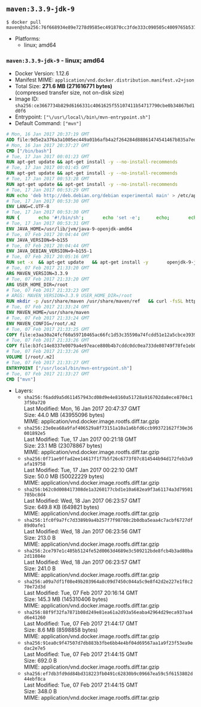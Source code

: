 ## `maven:3.3.9-jdk-9`

```console
$ docker pull maven@sha256:76f668934e89e7278d9585ec491870cc3fde333c090505c4009765b537190e4f
```

-	Platforms:
	-	linux; amd64

### `maven:3.3.9-jdk-9` - linux; amd64

-	Docker Version: 1.12.6
-	Manifest MIME: `application/vnd.docker.distribution.manifest.v2+json`
-	Total Size: **271.6 MB (271616771 bytes)**  
	(compressed transfer size, not on-disk size)
-	Image ID: `sha256:ce3667734b829d6166331c4061625f55107411b54717790cbe0b34867bd1d0f6`
-	Entrypoint: `["\/usr\/local\/bin\/mvn-entrypoint.sh"]`
-	Default Command: `["mvn"]`

```dockerfile
# Mon, 16 Jan 2017 20:37:19 GMT
ADD file:9d5e2a376a3a1005ec449a01b6afb4a2f264284d88861474541467b835a7edfc in / 
# Mon, 16 Jan 2017 20:37:27 GMT
CMD ["/bin/bash"]
# Tue, 17 Jan 2017 00:01:23 GMT
RUN apt-get update && apt-get install -y --no-install-recommends 		ca-certificates 		curl 		wget 	&& rm -rf /var/lib/apt/lists/*
# Tue, 17 Jan 2017 00:01:45 GMT
RUN apt-get update && apt-get install -y --no-install-recommends 		bzr 		git 		mercurial 		openssh-client 		subversion 				procps 	&& rm -rf /var/lib/apt/lists/*
# Tue, 17 Jan 2017 00:53:28 GMT
RUN apt-get update && apt-get install -y --no-install-recommends 		bzip2 		unzip 		xz-utils 	&& rm -rf /var/lib/apt/lists/*
# Tue, 17 Jan 2017 00:53:29 GMT
RUN echo 'deb http://deb.debian.org/debian experimental main' > /etc/apt/sources.list.d/experimental.list
# Tue, 17 Jan 2017 00:53:30 GMT
ENV LANG=C.UTF-8
# Tue, 17 Jan 2017 00:53:30 GMT
RUN { 		echo '#!/bin/sh'; 		echo 'set -e'; 		echo; 		echo 'dirname "$(dirname "$(readlink -f "$(which javac || which java)")")"'; 	} > /usr/local/bin/docker-java-home 	&& chmod +x /usr/local/bin/docker-java-home
# Tue, 17 Jan 2017 00:53:31 GMT
ENV JAVA_HOME=/usr/lib/jvm/java-9-openjdk-amd64
# Tue, 07 Feb 2017 20:04:44 GMT
ENV JAVA_VERSION=9~b155
# Tue, 07 Feb 2017 20:04:44 GMT
ENV JAVA_DEBIAN_VERSION=9~b155-1
# Tue, 07 Feb 2017 20:05:16 GMT
RUN set -x 	&& apt-get update 	&& apt-get install -y 		openjdk-9-jdk-headless="$JAVA_DEBIAN_VERSION" 	&& rm -rf /var/lib/apt/lists/* 	&& [ "$JAVA_HOME" = "$(docker-java-home)" ]
# Tue, 07 Feb 2017 21:33:20 GMT
ARG MAVEN_VERSION=3.3.9
# Tue, 07 Feb 2017 21:33:20 GMT
ARG USER_HOME_DIR=/root
# Tue, 07 Feb 2017 21:33:23 GMT
# ARGS: MAVEN_VERSION=3.3.9 USER_HOME_DIR=/root
RUN mkdir -p /usr/share/maven /usr/share/maven/ref   && curl -fsSL http://apache.osuosl.org/maven/maven-3/$MAVEN_VERSION/binaries/apache-maven-$MAVEN_VERSION-bin.tar.gz     | tar -xzC /usr/share/maven --strip-components=1   && ln -s /usr/share/maven/bin/mvn /usr/bin/mvn
# Tue, 07 Feb 2017 21:33:24 GMT
ENV MAVEN_HOME=/usr/share/maven
# Tue, 07 Feb 2017 21:33:24 GMT
ENV MAVEN_CONFIG=/root/.m2
# Tue, 07 Feb 2017 21:33:25 GMT
COPY file:e3aa30a24fcf60a59710465ac66fc1d53c35590a74fcdd51e12a5cbce393904b in /usr/local/bin/mvn-entrypoint.sh 
# Tue, 07 Feb 2017 21:33:26 GMT
COPY file:b3fc14e8337e0079a4e97eace880b4b7cddc0dc0ea733de80749f78fe1eb089a in /usr/share/maven/ref/ 
# Tue, 07 Feb 2017 21:33:26 GMT
VOLUME [/root/.m2]
# Tue, 07 Feb 2017 21:33:27 GMT
ENTRYPOINT ["/usr/local/bin/mvn-entrypoint.sh"]
# Tue, 07 Feb 2017 21:33:27 GMT
CMD ["mvn"]
```

-	Layers:
	-	`sha256:f6add9a5d611457943cd08d9e4e8160a51728a916702da8ece8704c13f50a720`  
		Last Modified: Mon, 16 Jan 2017 20:47:37 GMT  
		Size: 44.0 MB (43955096 bytes)  
		MIME: application/vnd.docker.image.rootfs.diff.tar.gzip
	-	`sha256:23e0ea68a9faf406529a8f73151a10a1a6bfd6ccb993721627f30e36001892e5`  
		Last Modified: Tue, 17 Jan 2017 00:21:18 GMT  
		Size: 23.1 MB (23078867 bytes)  
		MIME: application/vnd.docker.image.rootfs.diff.tar.gzip
	-	`sha256:0f71ae9ffad2ee14617f1f7b5f26c6773f07c814544b94d172feb3a9afa19758`  
		Last Modified: Tue, 17 Jan 2017 00:22:10 GMT  
		Size: 50.0 MB (50022229 bytes)  
		MIME: application/vnd.docker.image.rootfs.diff.tar.gzip
	-	`sha256:b62c0d008417308de1a3260177cbd1e10a682ea9f3a61174a3d79501785bc8d4`  
		Last Modified: Wed, 18 Jan 2017 06:23:57 GMT  
		Size: 649.8 KB (649821 bytes)  
		MIME: application/vnd.docker.image.rootfs.diff.tar.gzip
	-	`sha256:1fc0f9a7fc7d3389b9a4b257f7f98708c2b0dba5eaa4c7acbf6727df89d0afe1`  
		Last Modified: Wed, 18 Jan 2017 06:23:56 GMT  
		Size: 213.0 B  
		MIME: application/vnd.docker.image.rootfs.diff.tar.gzip
	-	`sha256:2ce797e1c405b5124fe52d0063d4689e3c509212bde8fcb4b3ad80ba2d11084e`  
		Last Modified: Wed, 18 Jan 2017 06:23:57 GMT  
		Size: 241.0 B  
		MIME: application/vnd.docker.image.rootfs.diff.tar.gzip
	-	`sha256:a09a7df1f08e49b203964a8c09d7450c044a5c9e8f42d2e227e1f8c270e72d3d`  
		Last Modified: Tue, 07 Feb 2017 20:16:14 GMT  
		Size: 145.3 MB (145310406 bytes)  
		MIME: application/vnd.docker.image.rootfs.diff.tar.gzip
	-	`sha256:88f9f32fa7871b08d249e81ea61a2d93a56eaba42964d29eca937aa4d6e41260`  
		Last Modified: Tue, 07 Feb 2017 21:44:17 GMT  
		Size: 8.6 MB (8598858 bytes)  
		MIME: application/vnd.docker.image.rootfs.diff.tar.gzip
	-	`sha256:91ea0c9f47507d7db883b3fbe6bb4e4bf04d69567aa1a9f23f53ea9edac2e7e5`  
		Last Modified: Tue, 07 Feb 2017 21:44:15 GMT  
		Size: 692.0 B  
		MIME: application/vnd.docker.image.rootfs.diff.tar.gzip
	-	`sha256:ef7db3fd9dd84bd318223fb0491c62830b9c09667ea59c5f6153802d44ebf8ca`  
		Last Modified: Tue, 07 Feb 2017 21:44:15 GMT  
		Size: 348.0 B  
		MIME: application/vnd.docker.image.rootfs.diff.tar.gzip
